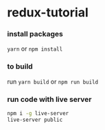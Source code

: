 # redux-tutorial

### install packages

`yarn` or `npm install`

### to build

run `yarn build` or `npm run build`

### run code with live server

```bash
npm i -g live-server
live-server public
```
